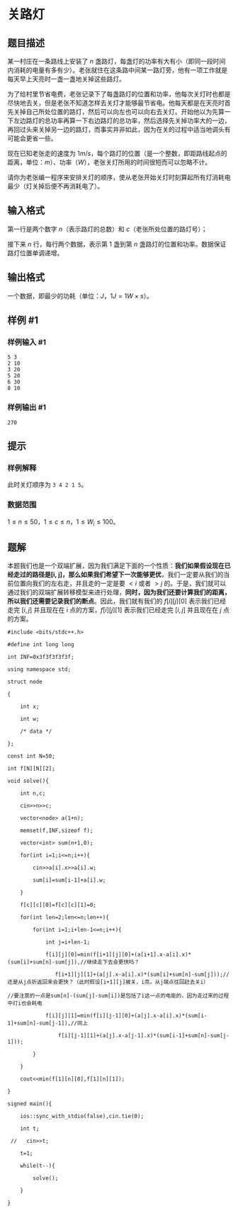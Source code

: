 # 关路灯

## 题目描述

某一村庄在一条路线上安装了 $n$ 盏路灯，每盏灯的功率有大有小（即同一段时间内消耗的电量有多有少）。老张就住在这条路中间某一路灯旁，他有一项工作就是每天早上天亮时一盏一盏地关掉这些路灯。

为了给村里节省电费，老张记录下了每盏路灯的位置和功率，他每次关灯时也都是尽快地去关，但是老张不知道怎样去关灯才能够最节省电。他每天都是在天亮时首先关掉自己所处位置的路灯，然后可以向左也可以向右去关灯。开始他以为先算一下左边路灯的总功率再算一下右边路灯的总功率，然后选择先关掉功率大的一边，再回过头来关掉另一边的路灯，而事实并非如此，因为在关的过程中适当地调头有可能会更省一些。

现在已知老张走的速度为 $1m/s$，每个路灯的位置（是一个整数，即距路线起点的距离，单位：$m$）、功率（$W$），老张关灯所用的时间很短而可以忽略不计。

请你为老张编一程序来安排关灯的顺序，使从老张开始关灯时刻算起所有灯消耗电最少（灯关掉后便不再消耗电了）。

## 输入格式

第一行是两个数字 $n$（表示路灯的总数）和 $c$（老张所处位置的路灯号）；

接下来 $n$ 行，每行两个数据，表示第 $1$ 盏到第 $n$ 盏路灯的位置和功率。数据保证路灯位置单调递增。

## 输出格式

一个数据，即最少的功耗（单位：$J$，$1J=1W\times s$）。

## 样例 #1

### 样例输入 #1

```
5 3
2 10
3 20
5 20
6 30
8 10
```

### 样例输出 #1

```
270
```

## 提示

### 样例解释

此时关灯顺序为 `3 4 2 1 5`。

### 数据范围

$1\le n\le50$，$1\le c\le n$，$1\le W_i \le 100$。

## 题解
本题我们也是一个双端扩展，因为我们满足下面的一个性质：**我们如果假设现在已经走过的路径是[i, j]，那么如果我们希望下一次能够更优**，我们一定要从我们的当前位置向我们的左右走，并且走的一定是要 $<i$ 或者 $>j$ 的。于是，我们就可以通过我们的双端扩展转移模型来进行处理，**同时，因为我们还要计算我们的距离，所以我们还需要记录我们的断点**。因此，我们就有我们的 $f[i][j][0]$ 表示我们已经走完 $[i,j]$ 并且现在在 i 点的方案，$f[i][j][1]$ 表示我们已经走完 $[i,j]$ 并且现在在 $j$ 点的方案。
```
#include <bits/stdc++.h>

#define int long long

int INF=0x3f3f3f3f3f;

using namespace std;

struct node

{

    int x;

    int w;

    /* data */

};

const int N=50;

int f[N][N][2];

void solve(){

    int n,c;

    cin>>n>>c;

    vector<node> a(1+n);

    memset(f,INF,sizeof f);

    vector<int> sum(n+1,0);

    for(int i=1;i<=n;i++){

        cin>>a[i].x>>a[i].w;

        sum[i]=sum[i-1]+a[i].w;

    }

    f[c][c][0]=f[c][c][1]=0;

    for(int len=2;len<=n;len++){

        for(int i=1;i+len-1<=n;i++){

            int j=i+len-1;

            f[i][j][0]=min(f[i+1][j][0]+(a[i+1].x-a[i].x)*(sum[i]+sum[n]-sum[j]),//继续走下去会更快吗？

               f[i+1][j][1]+(a[j].x-a[i].x)*(sum[i]+sum[n]-sum[j]));//还是从j点折返回来会更快？（此时假设[i+1][j]被关，i亮，从j端点往回赶去关i）

//要注意的一点是sum[n]-(sum[j]-sum[i])是包括了i这一点的电能的，因为走过来的过程中灯i也会耗电

            f[i][j][1]=min(f[i][j-1][0]+(a[j].x-a[i].x)*(sum[i-1]+sum[n]-sum[j-1]),//同上

                f[i][j-1][1]+(a[j].x-a[j-1].x)*(sum[i-1]+sum[n]-sum[j-1]));

        }

    }

    cout<<min(f[1][n][0],f[1][n][1]);

}

signed main(){

    ios::sync_with_stdio(false),cin.tie(0);

    int t;

 //   cin>>t;

    t=1;

    while(t--){

        solve();

    }

}
```